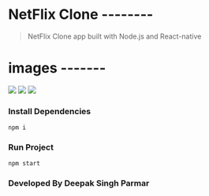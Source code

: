 # NetFlix Clone --------

> NetFlix Clone app built with Node.js and React-native

# images -------
![](screenshot/1.png)
![](screenshot/2.png)
![](screenshot/3.png)

### Install Dependencies

```
npm i
```

### Run Project

```
npm start
```


### Developed By Deepak Singh Parmar

